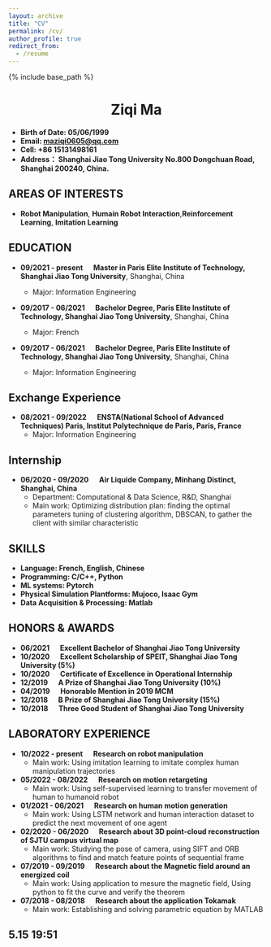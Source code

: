 ```yaml
---
layout: archive
title: "CV"
permalink: /cv/
author_profile: true
redirect_from:
  - /resume
---
```


{% include base_path %}

<h1 style="text-align:center">Ziqi Ma</h1>

* **Birth of Date: 05/06/1999**
* **Email: maziqi0605@qq.com**
* **Cell: +86 15131498161**
* **Address： Shanghai Jiao Tong University No.800 Dongchuan Road, Shanghai 200240, China.**


## AREAS OF INTERESTS

- **Robot Manipulation**, **Humain Robot Interaction**,**Reinforcement Learning**, **Imitation Learning**


## EDUCATION

* **09/2021 - present &ensp;&ensp; Master in Paris Elite Institute of Technology, Shanghai Jiao Tong University**, Shanghai, China
  * Major: Information Engineering

* **09/2017 - 06/2021  &ensp;&ensp; Bachelor Degree, Paris Elite Institute of Technology, Shanghai Jiao Tong University**, Shanghai, China
  * Major: French

* **09/2017 - 06/2021  &ensp;&ensp; Bachelor Degree, Paris Elite Institute of Technology, Shanghai Jiao Tong University**, Shanghai, China
  * Major: Information Engineering
  
## Exchange Experience

* **08/2021 - 09/2022 &ensp;&ensp; ENSTA(National School of Advanced Techniques) Paris, Institut Polytechnique de Paris, Paris, France**
  * Major: Information Engineering

## Internship
* **06/2020 - 09/2020 &ensp;&ensp; Air Liquide Company, Minhang Distinct, Shanghai, China**
  * Department: Computational & Data Science, R&D, Shanghai
  * Main work: Optimizing distribution plan: finding the optimal parameters tuning of clustering algorithm, DBSCAN, to gather the client with similar characteristic

## SKILLS

- **Language: French, English, Chinese**
- **Programming: C/C++, Python**
- **ML systems: Pytorch**
- **Physical Simulation Plantforms: Mujoco, Isaac Gym**
- **Data Acquisition & Processing: Matlab**


## HONORS & AWARDS
- **06/2021 &ensp;&ensp; Excellent Bachelor of Shanghai Jiao Tong University**
- **10/2020 &ensp;&ensp; Excellent Scholarship of SPEIT, Shanghai Jiao Tong University (5%)**
- **10/2020 &ensp;&ensp; Certificate of Excellence in Operational Internship**
- **12/2019 &ensp;&ensp; A Prize of Shanghai Jiao Tong University (10%)**
- **04/2019 &ensp;&ensp; Honorable Mention in 2019 MCM**
- **12/2018 &ensp;&ensp; B Prize of Shanghai Jiao Tong University (15%)**
- **10/2018 &ensp;&ensp; Three Good Student of Shanghai Jiao Tong University**



## LABORATORY EXPERIENCE
* **10/2022 - present &ensp;&ensp; Research on robot manipulation**
  * Main work: Using imitation learning to imitate complex human manipulation trajectories
* **05/2022 - 08/2022 &ensp;&ensp; Research on motion retargeting**
  * Main work: Using self-supervised learning to transfer movement of human to humanoid robot
* **01/2021 - 06/2021 &ensp;&ensp; Research on human motion generation**
  * Main work: Using LSTM network and human interaction dataset to predict the next movement of one agent
* **02/2020 - 06/2020 &ensp;&ensp; Research about 3D point-cloud reconstruction of SJTU campus virtual map**
  * Main work: Studying the pose of camera, using SIFT and ORB algorithms to find and match feature points of sequential frame
* **07/2019 - 09/2019 &ensp;&ensp; Research about the Magnetic field around an energized coil**
  * Main work: Using application to mesure the magnetic field, Using python to fit the curve and verify the theorem
* **07/2018 - 08/2018 &ensp;&ensp; Research about the application Tokamak**
  * Main work: Establishing and solving parametric equation by MATLAB

## 5.15 19:51